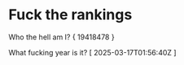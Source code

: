 # Fuck the rankings

Who the hell am I?
{ 19418478 }

What fucking year is it?
[ 2025-03-17T01:56:40Z ]
